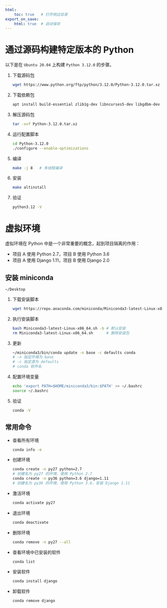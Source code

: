 ```yaml
---
html:
    toc: true   # 打开侧边目录
export_on_save:
    html: true  # 自动保存
---
```


# 通过源码构建特定版本的 Python

以下是在 `Ubuntu 20.04` 上构建 `Python 3.12.0` 的步骤。

1. 下载源码包

    ```bash
    wget https://www.python.org/ftp/python/3.12.0/Python-3.12.0.tar.xz
    ```

2. 下载依赖包

    ```bash
    apt install build-essential zlib1g-dev libncurses5-dev libgdbm-dev libnss3-dev libssl-dev libreadline-dev libffi-dev libsqlite3-dev wget libbz2-dev
    ```

3. 解压源码包

    ```bash
    tar -xvf Python-3.12.0.tar.xz
    ```

4. 运行配置脚本

    ```bash
    cd Python-3.12.0
    ./configure --enable-optimizations
    ```

5. 编译

    ```bash
    make -j 8   # 多线程编译
    ```

6. 安装

    ```bash
    make altinstall
    ```

7. 验证

    ```bash
    python3.12 -V
    ```

# 虚拟环境

虚拟环境在 Python 中是一个非常重要的概念，起到项目隔离的作用：
* 项目 A 使用 Python 2.7，项目 B 使用 Python 3.6
* 项目 A 使用 Django 1.11，项目 B 使用 Django 2.0

## 安装 miniconda

`~/Desktop`

1. 下载安装脚本

    ```bash
    wget https://repo.anaconda.com/miniconda/Miniconda3-latest-Linux-x86_64.sh
    ```

2. 执行安装脚本

    ```bash
    bash Miniconda3-latest-Linux-x86_64.sh -b # 默认安装
    rm Miniconda3-latest-Linux-x86_64.sh      # 删除安装包
    ```

3. 更新

    ```bash
    ~/miniconda3/bin/conda update -n base -c defaults conda
    # -n 指定环境为 base
    # -c 指定源为 defaults
    # conda 软件名
    ```

4. 配置环境变量

    ```bash
    echo 'export PATH=$HOME/miniconda3/bin:$PATH' >> ~/.bashrc
    source ~/.bashrc
    ```

5. 验证

    ```bash
    conda -V
    ```

## 常用命令

* 查看所有环境

    ```bash
    conda info -e
    ```

* 创建环境
    ```bash
    conda create -n py27 python=2.7
    # 创建名为 py27 的环境，使用 Python 2.7
    conda create -n py36 python=3.6 django=1.11
    # 创建名为 py36 的环境，使用 Python 3.6，安装 Django 1.11
    ```

* 激活环境

    ```bash
    conda activate py27
    ```

* 退出环境

    ```bash
    conda deactivate
    ```

* 删除环境

    ```bash
    conda remove -n py27 --all
    ```

* 查看环境中已安装的软件

    ```bash
    conda list
    ```

* 安装软件

    ```bash
    conda install django
    ```

* 卸载软件

    ```bash
    conda remove django
    ```

